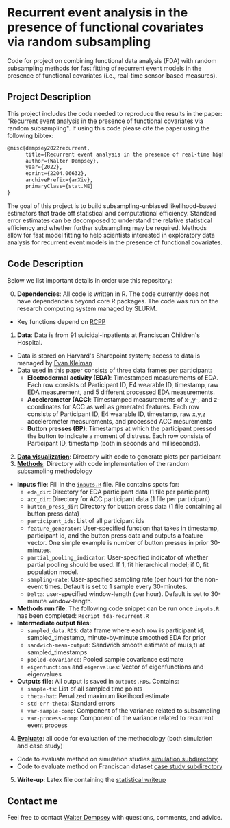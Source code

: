 # Recurrent event analysis in the presence of functional covariates via random subsampling  #
Code for project on combining functional data analysis (FDA) with random subsampling methods for fast fitting of recurrent event models in the presence of functional covariates (i.e., real-time sensor-based measures).  

## Project Description ##
This project includes the code needed to reproduce the results in the paper: "Recurrent event analysis in the presence of functional covariates via random subsampling". If using this code please cite the paper using the following bibtex:

```tex
@misc{dempsey2022recurrent,
      title={Recurrent event analysis in the presence of real-time high frequency data via random subsampling}, 
      author={Walter Dempsey},
      year={2022},
      eprint={2204.06632},
      archivePrefix={arXiv},
      primaryClass={stat.ME}
}
```

The goal of this project is to build subsampling-unbiased likelihood-based estimators that trade off statistical and  computational efficiency.
Standard error estimates can be decomposed to understand the relative statistical efficiency and whether further subsampling may be required.
Methods allow for fast model fitting to help scientists interested in exploratory data analysis for recurrent event models in the presence of functional covariates.

## Code Description ##

Below we list important details in order use this repository:

0. **Dependencies**: All code is written in R. The code currently does not have dependencies beyond core R packages. The code was run on the research computing system managed by SLURM.
* Key functions depend on [RCPP](https://teuder.github.io/rcpp4everyone_en/)
1. **Data**: Data is from 91 suicidal-inpatients at Franciscan Children's Hospital.
* Data is stored on Harvard's Sharepoint system; access to data is managed by [Evan Kleiman](https://kleimanlab.org)
* Data used in this paper consists of three data frames per participant:
  * **Electrodermal activity (EDA)**: Timestamped measurements of
  EDA. Each row consists of Participant ID, E4 wearable ID, timestamp,
  raw EDA measurement, and 5 different processed EDA measurements.
  * **Accelerometer (ACC)**: Timestamped measurements of x-,y-, and
  z-coordinates for ACC as well as generated features. Each row
  consists of Participant ID, E4 wearable ID, timestamp, raw x,y,z
  accelerometer measurements, and processed ACC mesurements
  * **Button presses (BP)**: Timestamps at which the participant
  pressed the button to indicate a moment of distress.  Each row
  consists of Participant ID, timestamp (both in seconds and
  milliseconds).
2. **[Data visualization](/visualization)**: Directory with code to
   generate plots per participant
3. **[Methods](/methods)**: Directory with code implementation of the
   random subsampling methodology
* **Inputs file**: Fill in the [`inputs.R`](/methods/inputs.R) file. File contains spots for:
  * `eda_dir`: Directory for EDA participant data (1 file per participant)
  * `acc_dir`: Directory for ACC participant data (1 file per participant)
  * `button_press_dir`: Directory for button press data (1 file containing all button press data)
  * `participant_ids`: List of all participant ids
  * `feature_generator`: User-specified function that takes in timestamp, participant id, and the button press data and outputs a feature vector. One simple example is number of button presses in prior 30-minutes.
  * `partial_pooling_indicator`: User-specified indicator of whether partial pooling should be used. If 1, fit hierarchical model; if 0, fit population model.
  * `sampling-rate`: User-specified sampling rate (per hour) for the non-event times. Default is set to 1 sample every 30-minutes.
  * `Delta`: user-specified window-length (per hour). Default is set to 30-minute window-length.
* **Methods run file**: The following code snippet can be run once `inputs.R` has been completed: ```Rscript fda-recurrent.R```
* **Intermediate output files**:
  * `sampled_data.RDS`: data frame where each row is participant id,
  sampled_timestamp, minute-by-minute smoothed EDA for prior
  * `sandwich-mean-output`: Sandwich smooth estimate of mu(s,t) at
  sampled_timestamps
  * `pooled-covariance`: Pooled sample covariance estimate
  * `eigenfunctions` and `eigenvalues`: Vector of eigenfunctions and
    eigenvalues
* **Outputs file**: All output is saved in `outputs.RDS`. Contains:
  * `sample-ts`: List of all sampled time points
  * `theta-hat`: Penalized maximum likelihood estimate
  * `std-err-theta`: Standard errors
  * `var-sample-comp`: Component of the variance related to
  subsampling
  * `var-process-comp`: Component of the variance related to
  recurrent event process
4. **[Evaluate](/evaluation)**: all code for evaluation of the
methodology (both simulation and case study)
* Code to evaluate method on simulation studies [simulation subdirectory](/evaluation/simulationstudies)
* Code to evaluate method on Franciscan dataset [case study subdirectory](/evaluation/casestudy)
5. **Write-up**: Latex file containing the [statistical writeup](/write-up/fda-recurrent.tex)

## Contact me ##

Feel free to contact [Walter Dempsey](mailto:wdem@umich.edu) with questions, comments, and advice.
